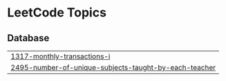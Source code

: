 
<!---LeetCode Topics Start-->
# LeetCode Topics
## Database
|  |
| ------- |
| [1317-monthly-transactions-i](https://github.com/apoorwagupta/Journey/tree/master/1317-monthly-transactions-i) |
| [2495-number-of-unique-subjects-taught-by-each-teacher](https://github.com/apoorwagupta/Journey/tree/master/2495-number-of-unique-subjects-taught-by-each-teacher) |
<!---LeetCode Topics End-->